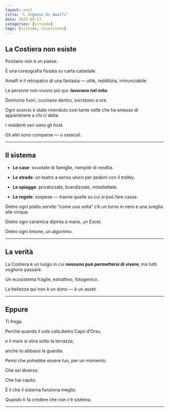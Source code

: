 ```yaml
---
layout: post
title: "L Inganno Di Amalfi"
date: 2025-06-17
categories: [xitnode]
tags: [xitnode, ossessione]
---
```



## **La Costiera non esiste**

  

Positano non è un paese.

È una coreografia fissata su carta catastale.

Amalfi è il retropalco di una fantasia — utile, redditizia, irrinunciabile.

Le persone non vivono più qui: **lavorano nel mito**.

Dormono fuori, cucinano dentro, sorridono a ore.

  

Ogni scorcio è stato rivenduto così tante volte che ha smesso di appartenere a chi ci abita.

I residenti veri sono gli host.

Gli altri sono comparse — o ostacoli.

---

## **Il sistema**

- **Le case**: svuotate di famiglie, riempite di rendita.
    
- **Le strade**: un teatro a senso unico per pedoni con il trolley.
    
- **Le spiagge**: privatizzate, brandizzate, imbellettate.
    
- **Le regole**: sospese — tranne quelle su cui si può fare cassa.
    

  

Dietro ogni piatto servito “come una volta” c’è un turno in nero e una sveglia alle cinque.

Dietro ogni ceramica dipinta a mano, un Excel.

Dietro ogni limone, un algoritmo.

---

## **La verità**

  

La Costiera è un luogo in cui **nessuno può permettersi di vivere**, ma tutti vogliono passare.

Un ecosistema fragile, estrattivo, fotogenico.

La bellezza qui non è un dono — è un asset.

---

## **Eppure**

  

Ti frega.

Perché quando il sole cala dietro Capo d’Orso,

e il mare si stira sotto la terrazza,

anche tu abbassi la guardia.

Pensi che potrebbe essere tuo, per un momento.

Che sei diverso.

Che hai capito.

  

È lì che il sistema funziona meglio.

Quando ti fa credere che non c’è sistema.

---
